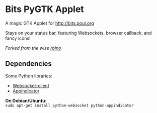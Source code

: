 Bits PyGTK Applet
================

A magic GTK Applet for http://bits.poul.org

Stays on your status bar, featuring Websockets, browser callback, and fancy icons!

*Forked from the wise [rbino](https://github.com/rbino/bitspythonclient)*

Dependencies
----------
Some Python libraries:
* [Websocket-client](https://pypi.python.org/pypi/websocket-client)
* [Appindicator](https://launchpad.net/libappindicator)

**On Debian/Ubuntu:**  
`sudo apt-get install python-websocket python-appindicator`
